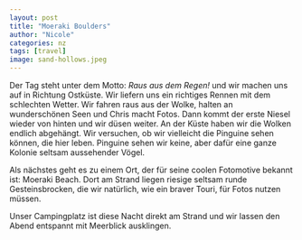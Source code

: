 ```yaml
---
layout: post
title: "Moeraki Boulders"
author: "Nicole"
categories: nz
tags: [travel]
image: sand-hollows.jpeg
---
```

Der Tag steht unter dem Motto: *Raus aus dem Regen!* und wir machen uns auf in Richtung Ostküste. Wir liefern uns ein richtiges Rennen mit dem schlechten Wetter. Wir fahren raus aus der Wolke, halten an wunderschönen Seen und Chris macht Fotos. Dann kommt der erste Niesel wieder von hinten und wir düsen weiter. An der Küste haben wir die Wolken endlich abgehängt. Wir versuchen, ob wir vielleicht die Pinguine sehen können, die hier leben. Pinguine sehen wir keine, aber dafür eine ganze Kolonie seltsam aussehender Vögel.

Als nächstes geht es zu einem Ort, der für seine coolen Fotomotive bekannt ist: Moeraki Beach. Dort am Strand liegen riesige seltsam runde Gesteinsbrocken, die wir natürlich, wie ein braver Touri, für Fotos nutzen müssen.

Unser Campingplatz ist diese Nacht direkt am Strand und wir lassen den Abend entspannt mit Meerblick ausklingen.